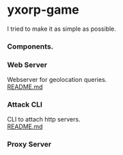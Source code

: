 # yxorp-game

I tried to make it as simple as possible.

### Components.

### Web Server

Webserver for geolocation queries.  
[README.md](webserver/README.md)

### Attack CLI

CLI to attach http servers.  
[README.md](attackcli/README.md)

### Proxy Server